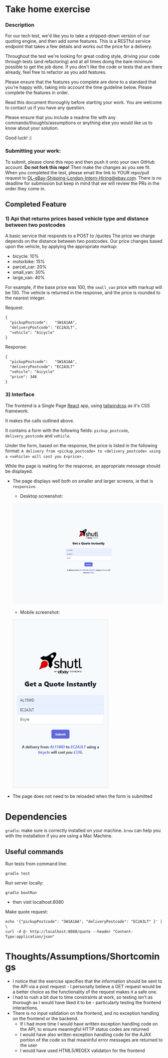 # Take home exercise

### Description

For our tech test, we'd like you to take a stripped-down version of our quoting engine, and then add some features. This is a RESTful service endpoint that takes a few details and works out the price for a delivery.

Throughout the test we're looking for great coding style, driving your code through tests (and refactoring) and at all times doing the bare minimum possible to get the job done. If you don't like the code or tests that are there already, feel free to refactor as you add features.

Please ensure that the features you complete are done to a standard that you're happy with, taking into account the time guideline below. Please complete the features in order.

Read this document thoroughly before starting your work. You are welcome to contact us if you have any question.

Please ensure that you include a readme file with any commands/thoughts/assumptions or anything else you would like us to know about your solution.

Good luck! :)


### Submitting your work:

To submit, please clone this repo and then push it onto your own GitHub account. **Do not fork this repo!** Then make the changes as you see fit. When you completed the test, please email the link to YOUR repo/pull request to 
DL-eBay-Shipping-London-Intern-Hiring@ebay.com. There is no deadline for submission but keep in mind that we will review the PRs in the order they come in.

## Completed Feature


### 1) Api that returns prices based vehicle type and distance between two postcodes
A basic service that responds to a POST to /quotes
The price we charge depends on the distance between two postcodes. 
Our price changes based upon the vehicle, by applying the appropriate markup:

* bicycle: 10%
* motorbike: 15%
* parcel_car: 20%
* small_van: 30%
* large_van: 40%

For example, if the base price was 100, the `small_van` price with markup will be 130.
The vehicle is returned in the response, and the price is rounded to the nearest integer.

Request:
```
{
  "pickupPostcode":   "SW1A1AA",
  "deliveryPostcode": "EC2A3LT",
  "vehicle": "bicycle"
}
```
Response:
```
{
  "pickupPostcode":   "SW1A1AA",
  "deliveryPostcode": "EC2A3LT"
  "vehicle": "bicycle"
  "price": 348
}
```

### 3) Interface

The frontend is a Single Page [React](https://reactjs.org/) app, using [tailwindcss](https://tailwindcss.com/) as it's CSS framework.

It makes the calls outlined above.

It contains a form with the following fields:
`pickup_postcode`, `delivery_postcode` and `vehicle`.

Under the form, based on the response, the price is listed in the following format:
`A delivery from <pickup_postcode> to <delivery_postcode> using a <vehicle> will cost you £<price>.`

While the page is waiting for the response, an appropriate message should be displayed.

- The page displays well both on smaller and larger screens, ie that is `responsive`.
    - Desktop screenshot: 
    
    ![Desktop screenshot](desktopScreenshot.png)
    
    - Mobile screenshot:
    
    ![Mobile screenshot](mobileScreenshot.png)
                          
- The page does not need to be reloaded when the form is submitted

# Dependencies

`gradle`: make sure is correctly installed on your machine. `brew` can help you with the installation if you are using a Mac Machine.

## Useful commands

Run tests from command line:
```
gradle test
```

Run server locally:
```
gradle bootRun
```

* then visit localhost:8080

Make quote request:
```
echo '{"pickupPostcode": "SW1A1AA", "deliveryPostcode": "EC2A3LT" }' | \
curl -d @- http://localhost:8080/quote --header "Content-Type:application/json"
```

# Thoughts/Assumptions/Shortcomings

* I notice that the exercise specifies that the information should be sent to the API via a post request - I personally believe a GET request would be a better choice as the functionality of the request makes it a safe one.
* I had to rush a bit due to time constraints at work, so testing isn't as thorough as I would have liked it to be - particularly testing the frontend interactions.
* There is no input validation on the frontend, and no exception handling on the frontend or the backend. 
    * If I had more time I would have written exception handling code on the API, to ensure meaningful HTTP status codes are returned
    * I would have also written exception handling code for the AJAX portion of the code so that meaninful error messages are returned to the user
    * I would have used HTML5/REGEX validation for the frontend